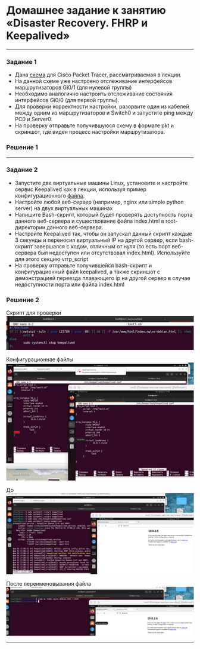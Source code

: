 # Домашнее задание к занятию  «Disaster Recovery. FHRP и Keepalived»


------


### Задание 1
- Дана [схема](files/hsrp_advanced.pkt) для Cisco Packet Tracer, рассматриваемая в лекции.
- На данной схеме уже настроено отслеживание интерфейсов маршрутизаторов Gi0/1 (для нулевой группы)
- Необходимо аналогично настроить отслеживание состояния интерфейсов Gi0/0 (для первой группы).
- Для проверки корректности настройки, разорвите один из кабелей между одним из маршрутизаторов и Switch0 и запустите ping между PC0 и Server0.
- На проверку отправьте получившуюся схему в формате pkt и скриншот, где виден процесс настройки маршрутизатора.



### Решение 1

------


### Задание 2
- Запустите две виртуальные машины Linux, установите и настройте сервис Keepalived как в лекции, используя пример конфигурационного [файла](files/keepalived-simple.conf).
- Настройте любой веб-сервер (например, nginx или simple python server) на двух виртуальных машинах
- Напишите Bash-скрипт, который будет проверять доступность порта данного веб-сервера и существование файла index.html в root-директории данного веб-сервера.
- Настройте Keepalived так, чтобы он запускал данный скрипт каждые 3 секунды и переносил виртуальный IP на другой сервер, если bash-скрипт завершался с кодом, отличным от нуля (то есть порт веб-сервера был недоступен или отсутствовал index.html). Используйте для этого секцию vrrp_script
- На проверку отправьте получившейся bash-скрипт и конфигурационный файл keepalived, а также скриншот с демонстрацией переезда плавающего ip на другой сервер в случае недоступности порта или файла index.html



### Решение 2

Скрипт для проверки
![screen1](https://github.com/svpuzin/HomeWorkNetology/blob/main/Fault%20Tolerance/Disaster%20Recovery.%20FHRP%20и%20Keepalived/img/Снимок%20экрана%202024-02-01%20в%2017.19.07.png)

Конфигурационнае файлы
![screen2](https://github.com/svpuzin/HomeWorkNetology/blob/main/Fault%20Tolerance/Disaster%20Recovery.%20FHRP%20и%20Keepalived/img/Снимок%20экрана%202024-02-01%20в%2017.20.41.png)

До
![screen3](https://github.com/svpuzin/HomeWorkNetology/blob/main/Fault%20Tolerance/Disaster%20Recovery.%20FHRP%20и%20Keepalived/img/Снимок%20экрана%202024-02-01%20в%2017.21.55.png)

После переименовывания файла 
![screen4](https://github.com/svpuzin/HomeWorkNetology/blob/main/Fault%20Tolerance/Disaster%20Recovery.%20FHRP%20и%20Keepalived/img/Снимок%20экрана%202024-02-01%20в%2017.22.39.png)


------
